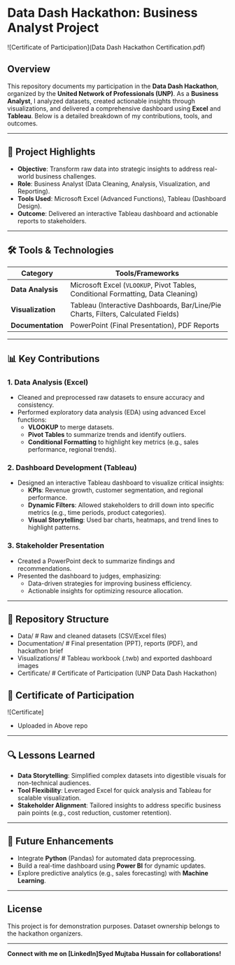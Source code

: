 # Data Dash Hackathon: Business Analyst Project

![Certificate of Participation](Data Dash Hackathon Certification.pdf)  

## Overview
This repository documents my participation in the **Data Dash Hackathon**, organized by the **United Network of Professionals (UNP)**. As a **Business Analyst**, I analyzed datasets, created actionable insights through visualizations, and delivered a comprehensive dashboard using **Excel** and **Tableau**. Below is a detailed breakdown of my contributions, tools, and outcomes.

---

## 📌 Project Highlights
- **Objective**: Transform raw data into strategic insights to address real-world business challenges.  
- **Role**: Business Analyst (Data Cleaning, Analysis, Visualization, and Reporting).  
- **Tools Used**: Microsoft Excel (Advanced Functions), Tableau (Dashboard Design).  
- **Outcome**: Delivered an interactive Tableau dashboard and actionable reports to stakeholders.  

---

## 🛠️ Tools & Technologies
| Category        | Tools/Frameworks                                                                 |
|-----------------|----------------------------------------------------------------------------------|
| **Data Analysis** | Microsoft Excel (`VLOOKUP`, Pivot Tables, Conditional Formatting, Data Cleaning) |
| **Visualization**| Tableau (Interactive Dashboards, Bar/Line/Pie Charts, Filters, Calculated Fields)|
| **Documentation**| PowerPoint (Final Presentation), PDF Reports                                    |

---

## 📊 Key Contributions
### 1. **Data Analysis (Excel)**  
- Cleaned and preprocessed raw datasets to ensure accuracy and consistency.  
- Performed exploratory data analysis (EDA) using advanced Excel functions:  
  - **VLOOKUP** to merge datasets.  
  - **Pivot Tables** to summarize trends and identify outliers.  
  - **Conditional Formatting** to highlight key metrics (e.g., sales performance, regional trends).  

### 2. **Dashboard Development (Tableau)**  
- Designed an interactive Tableau dashboard to visualize critical insights:  
  - **KPIs**: Revenue growth, customer segmentation, and regional performance.  
  - **Dynamic Filters**: Allowed stakeholders to drill down into specific metrics (e.g., time periods, product categories).  
  - **Visual Storytelling**: Used bar charts, heatmaps, and trend lines to highlight patterns.  

### 3. **Stakeholder Presentation**  
- Created a PowerPoint deck to summarize findings and recommendations.  
- Presented the dashboard to judges, emphasizing:  
  - Data-driven strategies for improving business efficiency.  
  - Actionable insights for optimizing resource allocation.  

---

## 📂 Repository Structure
- Data/ # Raw and cleaned datasets (CSV/Excel files)
- Documentation/ # Final presentation (PPT), reports (PDF), and hackathon brief
- Visualizations/ # Tableau workbook (.twb) and exported dashboard images
- Certificate/ # Certificate of Participation (UNP Data Dash Hackathon)

## 📜 Certificate of Participation  
![Certificate]
- Uploaded in Above repo

---

## 🔍 Lessons Learned  
- **Data Storytelling**: Simplified complex datasets into digestible visuals for non-technical audiences.  
- **Tool Flexibility**: Leveraged Excel for quick analysis and Tableau for scalable visualization.  
- **Stakeholder Alignment**: Tailored insights to address specific business pain points (e.g., cost reduction, customer retention).  

---

## 🚀 Future Enhancements  
- Integrate **Python** (Pandas) for automated data preprocessing.  
- Build a real-time dashboard using **Power BI** for dynamic updates.  
- Explore predictive analytics (e.g., sales forecasting) with **Machine Learning**.  

---

## License  
This project is for demonstration purposes. Dataset ownership belongs to the hackathon organizers.  

---

**Connect with me on [LinkedIn]Syed Mujtaba Hussain for collaborations!**
